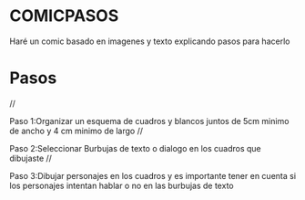 # COMICPASOS
 Haré un comic basado en imagenes y texto explicando pasos para hacerlo
# Pasos
//

Paso 1:Organizar un esquema de cuadros y blancos juntos de 5cm minimo de ancho
y 4 cm minimo de largo
//

Paso 2:Seleccionar Burbujas de texto o dialogo
en los cuadros que dibujaste
//

Paso 3:Dibujar personajes en los cuadros y es importante tener en cuenta si los personajes
intentan hablar o no en las burbujas de texto